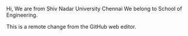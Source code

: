 Hi, We are from Shiv Nadar University Chennai 
We belong to School of Engineering.
















This is a remote change from the GitHub web editor.
